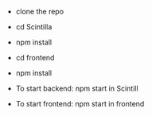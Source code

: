 -  clone the repo
 - cd Scintilla
 - npm install
 - cd frontend
 - npm install

- To start backend: npm start in Scintill
- To start frontend: npm start in frontend
